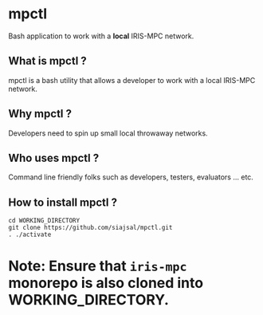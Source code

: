 mpctl
===============

Bash application to work with a **local** IRIS-MPC network.

What is mpctl ?
--------------------------------------

mpctl is a bash utility that allows a developer to work with a local IRIS-MPC network.

Why mpctl ?
--------------------------------------

Developers need to spin up small local throwaway networks.

Who uses mpctl ?
--------------------------------------

Command line friendly folks such as developers, testers, evaluators ... etc.

How to install mpctl ?
--------------------------------------

```
cd WORKING_DIRECTORY
git clone https://github.com/siajsal/mpctl.git
. ./activate
```

# Note: Ensure that `iris-mpc` monorepo is also cloned into WORKING_DIRECTORY.
